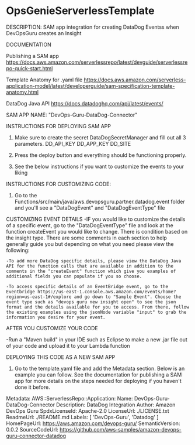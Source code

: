 # OpsGenieServerlessTemplate

DESCRIPTION: 
  SAM app integration for creating DataDog Eventss when DevOpsGuru creates an Insight

DOCUMENTATION

Publishing a SAM app
https://docs.aws.amazon.com/serverlessrepo/latest/devguide/serverlessrepo-quick-start.html

Template Anatomy for .yaml file
https://docs.aws.amazon.com/serverless-application-model/latest/developerguide/sam-specification-template-anatomy.html

DataDog Java API
https://docs.datadoghq.com/api/latest/events/

SAM APP NAME: "DevOps-Guru-DataDog-Connector"

INSTRUCTIONS FOR DEPLOYING SAM APP

1. Make sure to create the secret DataDogSecretManager and fill out all 3 parameters. 
	DD_API_KEY
	DD_APP_KEY
	DD_SITE

2. Press the deploy button and everything should be functioning properly. 

3. See the below instructions if you want to customize the events to your liking

INSTRUCTIONS FOR CUSTOMIZING CODE:

1. Go to the Functions/src/main/java/aws.devopsguru.partner.datadog.event folder and you'll see a "DataDogEvent" and "DataDogEventType" file

CUSTOMIZING EVENT DETAILS
-IF you would like to customize the details of a specific event, go to the "DataDogEventType" file and look at the function createEvent you would like to change. There is condition based on the insight type. There are some comments in each section to help generally guide you but depending on what you need please view the following:

    -To add more DataDog specific details, please view the DataDog Java API for the function calls that are available in addition to the comments in the "createEvent" function which give you examples of additional fields you can populate if you so choose. 

    -To access specific details of an EventBridge event, go to the Eventbridge https://us-east-1.console.aws.amazon.com/events/home?region=us-east-1#/explore and go down to "Sample Event". Choose the event type such as "devops guru new insight open" to see the json format and the details available for you to access. From there, follow the existing examples using the jsonNode variable "input" to grab the information you desire for your event. 

AFTER YOU CUSTOMIZE YOUR CODE

-Run a "Maven build" in your IDE such as Eclipse to make a new .jar file out of your code and upload it to your Lambda function

DEPLOYING THIS CODE AS A NEW SAM APP

1. Go to the template.yaml file and add the Metadata section. Below is an example you can follow. See the documentation for publishing a SAM app for more details on the steps needed for deploying if you haven't done it before. 

Metadata:
    AWS::ServerlessRepo::Application:
        Name: DevOps-Guru-DataDog-Connector
        Description: DataDog Integration
        Author: Amazon DevOps Guru
        SpdxLicenseId: Apache-2.0
        LicenseUrl: ./LICENSE.txt
        ReadmeUrl: ./README.md
        Labels: [ 'DevOps-Guru', 'Datadog' ]
        HomePageUrl: https://aws.amazon.com/devops-guru/
        SemanticVersion: 0.0.2
        SourceCodeUrl: https://github.com/aws-samples/amazon-devops-guru-connector-datadog

